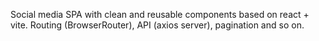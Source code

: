 Social media SPA with clean and reusable components based on react + vite.
Routing (BrowserRouter), API (axios server), pagination and so on.
